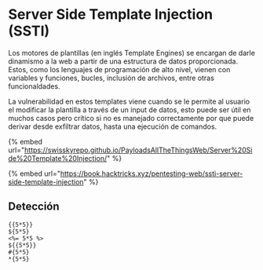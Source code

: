 # Server Side Template Injection (SSTI)

Los motores de plantillas (en inglés Template Engines) se encargan de darle dinamismo a la web a partir de una estructura de datos proporcionada. Estos, como los lenguajes de programación de alto nivel, vienen con variables y funciones, bucles, inclusión de archivos, entre otras funcionaldades.&#x20;

La vulnerabilidad en estos templates viene cuando se le permite al usuario el modificar la plantilla a través de un input de datos, esto puede ser útil en muchos casos pero crítico si no es manejado correctamente por que puede derivar desde exfiltrar datos, hasta una ejecución de comandos.



{% embed url="https://swisskyrepo.github.io/PayloadsAllTheThingsWeb/Server%20Side%20Template%20Injection/" %}

{% embed url="https://book.hacktricks.xyz/pentesting-web/ssti-server-side-template-injection" %}

## Detección

```
{{5*5}}
${5*5}
<%= 5*5 %>
${{5*5}}
#{5*5}
*{5*5}
```



